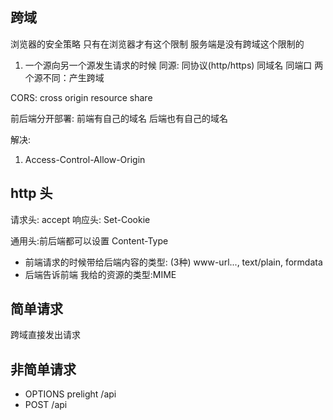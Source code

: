 ## 跨域
浏览器的安全策略  只有在浏览器才有这个限制 服务端是没有跨域这个限制的

1. 一个源向另一个源发生请求的时候
同源: 同协议(http/https) 同域名 同端口
两个源不同：产生跨域

CORS: cross origin resource share

前后端分开部署: 前端有自己的域名 后端也有自己的域名

解决:
1. Access-Control-Allow-Origin

## http 头
请求头: accept
响应头: Set-Cookie

通用头:前后端都可以设置
 Content-Type
 - 前端请求的时候带给后端内容的类型: (3种)  www-url..., text/plain, formdata
 - 后端告诉前端 我给的资源的类型:MIME

## 简单请求 
跨域直接发出请求

## 非简单请求
 - OPTIONS prelight   /api
 - POST  /api
